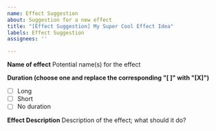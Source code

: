 ```yaml
---
name: Effect Suggestion
about: Suggestion for a new effect
title: "[Effect Suggestion] My Super Cool Effect Idea"
labels: Effect Suggestion
assignees: ''

---
```


<!--
**********************
** 🛑 !! STOP !! 🛑 **
**********************

Before continuing, ensure that:

1. You have already searched the "Issues" tab to ensure that someone has not already suggested the effect you have in mind
  - Search here: https://github.com/gta-chaos-mod/ChaosModV/issues
2. You have titled the suggestion correctly "[Effect Suggestion] Some Effect Name" (please replace "My Super Cool Effect Idea" with the name of your effect)
-->

**Name of effect**
Potential name(s) for the effect

**Duration (choose one and replace the corresponding "[ ]" with "[X]")**
- [ ] Long
- [ ] Short
- [ ] No duration

**Effect Description**
Description of the effect; what should it do?

